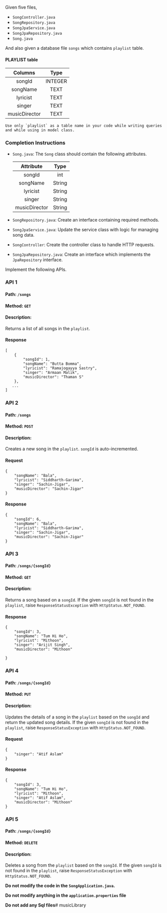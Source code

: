 Given five files,

- `SongController.java` 
- `SongRepository.java`
- `SongJpaService.java`
- `SongJpaRepository.java`
- `Song.java`

And also given a database file `songs` which contains `playlist` table.

#### PLAYLIST table

|    Columns    |  Type   |
| :-----------: | :-----: |
|    songId     | INTEGER |
|   songName    |  TEXT   |
|   lyricist    |  TEXT   |
|    singer     |  TEXT   |
| musicDirector |  TEXT   |

<MultiLineNote>

    Use only `playlist` as a table name in your code while writing queries and while using in model class.
</MultiLineNote>

### Completion Instructions

- `Song.java`: The `Song` class should contain the following attributes.

  |   Attribute   |  Type  |
  | :-----------: | :----: |
  |    songId     |  int   |
  |   songName    | String |
  |   lyricist    | String |
  |    singer     | String |
  | musicDirector | String |

- `SongRepository.java`: Create an interface containing required methods.
- `SongJpaService.java`: Update the service class with logic for managing song data.
- `SongController`: Create the controller class to handle HTTP requests.
- `SongJpaRepository.java`: Create an interface which implements the `JpaRepository` interface.

Implement the following APIs.

### API 1

#### Path: `/songs`

#### Method: `GET`

#### Description:

Returns a list of all songs in the `playlist`.

#### Response

```
[
    {
        "songId": 1,
        "songName": "Butta Bomma",
        "lyricist": "Ramajogayya Sastry",
        "singer": "Armaan Malik",
        "musicDirector": "Thaman S"
    },
   ...
]
```

### API 2

#### Path: `/songs`

#### Method: `POST`

#### Description:

Creates a new song in the `playlist`. `songId` is auto-incremented.

#### Request

```
{
    "songName": "Bala", 
    "lyricist": "Siddharth-Garima", 
    "singer": "Sachin-Jigar", 
    "musicDirector": "Sachin-Jigar"
}
```

#### Response

```
{
    "songId": 6,
    "songName": "Bala",
    "lyricist": "Siddharth-Garima",
    "singer": "Sachin-Jigar",
    "musicDirector": "Sachin-Jigar"
}
```

### API 3

#### Path: `/songs/{songId}`

#### Method: `GET`

#### Description:

Returns a song based on a `songId`. If the given `songId` is not found in the `playlist`, raise `ResponseStatusException` with `HttpStatus.NOT_FOUND`.

#### Response

```
{
    "songId": 3,
    "songName": "Tum Hi Ho",
    "lyricist": "Mithoon",
    "singer": "Arijit Singh",
    "musicDirector": "Mithoon"

}
```

### API 4

#### Path: `/songs/{songId}`

#### Method: `PUT`

#### Description:

Updates the details of a song in the `playlist` based on the `songId` and return the updated song details.
If the given `songId` is not found in the `playlist`, raise `ResponseStatusException` with `HttpStatus.NOT_FOUND`.

#### Request

```
{
    "singer": "Atif Aslam"
}
```

#### Response

```
{
    "songId": 3,
    "songName": "Tum Hi Ho",
    "lyricist": "Mithoon",
    "singer": "Atif Aslam",
    "musicDirector": "Mithoon"
}

```

### API 5

#### Path: `/songs/{songId}`

#### Method: `DELETE`

#### Description:

Deletes a song from the `playlist`  based on the `songId`. If the given `songId` is not found in the `playlist`, raise `ResponseStatusException` with `HttpStatus.NOT_FOUND`.

**Do not modify the code in the `SongApplication.java`.**

**Do not  modify anything in the `application.properties` file**

**Do not add any Sql files**# musicLibrary
